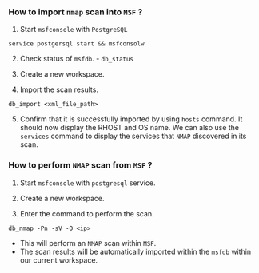 
### How to import `nmap` scan into `MSF` ?

1. Start `msfconsole` with `PostgreSQL`
```
service postgersql start && msfconsolw
```

2. Check status of `msfdb`. - `db_status`

3. Create a new workspace.

4. Import the scan results. 
```
db_import <xml_file_path>
```

5. Confirm that it is successfully imported by using `hosts` command. It should now display the RHOST and OS name. We can also use the `services` command to display the services that `NMAP` discovered in its scan.

### How to perform `NMAP` scan from `MSF` ?

1. Start `msfconsole` with `postgresql` service.
 
2. Create a new workspace.

4. Enter the command to perform the scan.
```
db_nmap -Pn -sV -O <ip>
```
- This will perform an `NMAP` scan within `MSF`. 
- The scan results will be automatically imported within the `msfdb` within our current workspace.



